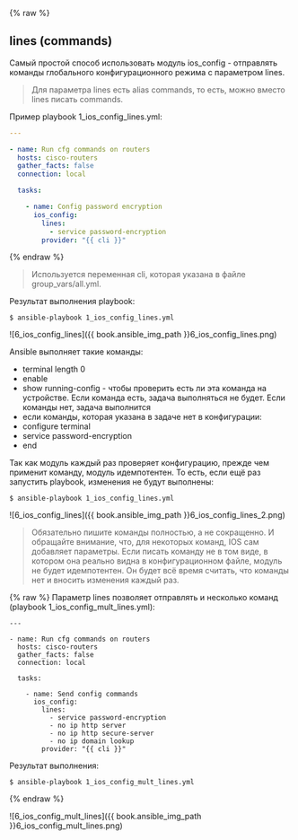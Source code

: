 {% raw %}
## lines (commands)

Самый простой способ использовать модуль ios_config - отправлять команды глобального конфигурационного режима с параметром lines.

> Для параметра lines есть alias commands, то есть, можно вместо lines писать commands.

Пример playbook 1_ios_config_lines.yml:
```yml
---

- name: Run cfg commands on routers
  hosts: cisco-routers
  gather_facts: false
  connection: local

  tasks:

    - name: Config password encryption
      ios_config:
        lines:
          - service password-encryption
        provider: "{{ cli }}"
```
{% endraw %}
> Используется переменная cli, которая указана в файле group_vars/all.yml.

Результат выполнения playbook:
```
$ ansible-playbook 1_ios_config_lines.yml
```

![6_ios_config_lines]({{ book.ansible_img_path }}6_ios_config_lines.png)

Ansible выполняет такие команды:
* terminal length 0
* enable
* show running-config - чтобы проверить есть ли эта команда на устройстве. Если команда есть, задача выполняться не будет. Если команды нет, задача выполнится
* если команды, которая указана в задаче нет в конфигурации:
 * configure terminal
 * service password-encryption
 * end

Так как модуль каждый раз проверяет конфигурацию, прежде чем применит команду, модуль идемпотентен.
То есть, если ещё раз запустить playbook, изменения не будут выполнены:
```
$ ansible-playbook 1_ios_config_lines.yml
```

![6_ios_config_lines]({{ book.ansible_img_path }}6_ios_config_lines_2.png)

> Обязательно пишите команды полностью, а не сокращенно. И обращайте внимание, что, для некоторых команд, IOS сам добавляет параметры. Если писать команду не в том виде, в котором она реально видна в конфигурационном файле, модуль не будет идемпотентен. Он будет всё время считать, что команды нет и вносить изменения каждый раз. 

{% raw %}
Параметр lines позволяет отправлять и несколько команд (playbook 1_ios_config_mult_lines.yml):
```
---

- name: Run cfg commands on routers
  hosts: cisco-routers
  gather_facts: false
  connection: local

  tasks:

    - name: Send config commands
      ios_config:
        lines:
          - service password-encryption
          - no ip http server
          - no ip http secure-server
          - no ip domain lookup
        provider: "{{ cli }}"
```

Результат выполнения:
```
$ ansible-playbook 1_ios_config_mult_lines.yml
```
{% endraw %}

![6_ios_config_mult_lines]({{ book.ansible_img_path }}6_ios_config_mult_lines.png)

